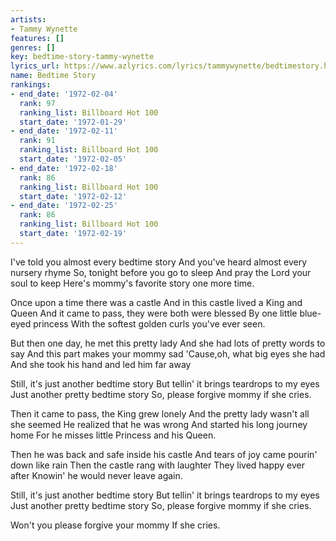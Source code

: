 ```yaml
---
artists:
- Tammy Wynette
features: []
genres: []
key: bedtime-story-tammy-wynette
lyrics_url: https://www.azlyrics.com/lyrics/tammywynette/bedtimestory.html
name: Bedtime Story
rankings:
- end_date: '1972-02-04'
  rank: 97
  ranking_list: Billboard Hot 100
  start_date: '1972-01-29'
- end_date: '1972-02-11'
  rank: 91
  ranking_list: Billboard Hot 100
  start_date: '1972-02-05'
- end_date: '1972-02-18'
  rank: 86
  ranking_list: Billboard Hot 100
  start_date: '1972-02-12'
- end_date: '1972-02-25'
  rank: 86
  ranking_list: Billboard Hot 100
  start_date: '1972-02-19'
---
```


I've told you almost every bedtime story
And you've heard almost every nursery rhyme
So, tonight before you go to sleep
And pray the Lord your soul to keep
Here's mommy's favorite story one more time.

Once upon a time there was a castle
And in this castle lived a King and Queen
And it came to pass, they were both were blessed
By one little blue-eyed princess
With the softest golden curls you've ever seen.

But then one day, he met this pretty lady
And she had lots of pretty words to say
And this part makes your mommy sad
'Cause,oh, what big eyes she had
And she took his hand and led him far away

Still, it's just another bedtime story
But tellin' it brings teardrops to my eyes
Just another pretty bedtime story
So, please forgive mommy if she cries.

Then it came to pass, the King grew lonely
And the pretty lady wasn't all she seemed
He realized that he was wrong
And started his long journey home
For he misses little Princess and his Queen.

Then he was back and safe inside his castle
And tears of joy came pourin' down like rain
Then the castle rang with laughter
They lived happy ever after
Knowin' he would never leave again.

Still, it's just another bedtime story
But tellin' it brings teardrops to my eyes
Just another pretty bedtime story
So, please forgive mommy if she cries.

Won't you please forgive your mommy
If she cries.



